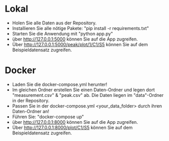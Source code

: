# Lokal
- Holen Sie alle Daten aus der Repository.
- Installieren Sie alle nötige Pakete: "pip install -r requirements.txt"
- Starten Sie die Anwendung mit "python app.py"
- über http://127.0.0.1:5000 können Sie auf die App zugreifen.
- Über http://127.0.0.1:5000/peak/plot/1/C1/S5 können Sie auf dem Beispieldatensatz zugreifen.

# Docker
- Laden Sie die docker-compose.yml herunter!
- Im gleichen Ordner erstellen Sie einen Daten-Ordner und legen dort "measurement.csv" & "peak.csv" ab. Die Daten liegen im "data"-Ordner in der Repository.
- Passen Sie in der docker-compose.yml <your_data_folder> durch ihren Daten-Ordner an!
- Führen Sie: "docker-compose up"
- über http://127.0.0.1:8000 können Sie auf die App zugreifen.
- Über http://127.0.0.1:8000/plot/C1/S5 können Sie auf dem Beispieldatensatz zugreifen.
